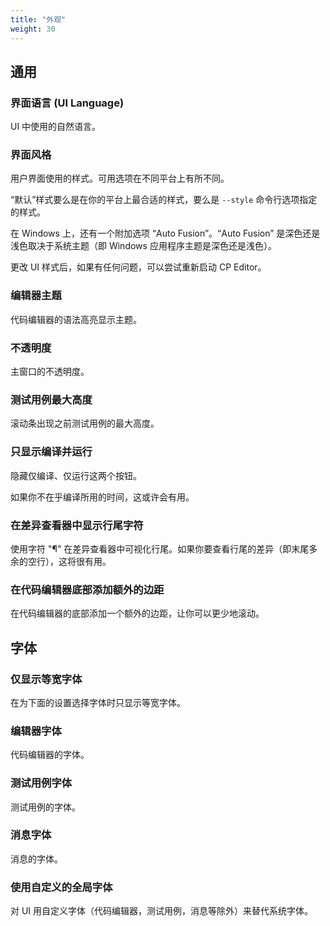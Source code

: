 ```yaml
---
title: "外观"
weight: 30
---
```


## 通用

### 界面语言 (UI Language)

UI 中使用的自然语言。

### 界面风格

用户界面使用的样式。可用选项在不同平台上有所不同。

“默认”样式要么是在你的平台上最合适的样式，要么是 `--style` 命令行选项指定的样式。

在 Windows 上，还有一个附加选项 “Auto Fusion”。“Auto Fusion” 是深色还是浅色取决于系统主题（即 Windows 应用程序主题是深色还是浅色）。

更改 UI 样式后，如果有任何问题，可以尝试重新启动 CP Editor。

### 编辑器主题

代码编辑器的语法高亮显示主题。

### 不透明度

主窗口的不透明度。

### 测试用例最大高度

滚动条出现之前测试用例的最大高度。

### 只显示编译并运行

隐藏仅编译、仅运行这两个按钮。

如果你不在乎编译所用的时间，这或许会有用。

### 在差异查看器中显示行尾字符

使用字符 "¶" 在差异查看器中可视化行尾。如果你要查看行尾的差异（即末尾多余的空行），这将很有用。

### 在代码编辑器底部添加额外的边距

在代码编辑器的底部添加一个额外的边距，让你可以更少地滚动。

## 字体

### 仅显示等宽字体

在为下面的设置选择字体时只显示等宽字体。

### 编辑器字体

代码编辑器的字体。

### 测试用例字体

测试用例的字体。

### 消息字体

消息的字体。

### 使用自定义的全局字体

对 UI 用自定义字体（代码编辑器，测试用例，消息等除外）来替代系统字体。
